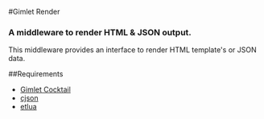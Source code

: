 #Gimlet Render
### A middleware to render HTML & JSON output.
This middleware provides an interface to render HTML template's or JSON data.

##Requirements
* [Gimlet Cocktail](http://github.com/losinggeneration/gimlet)
* [cjson](http://www.kyne.com.au/~mark/software/lua-cjson.php)
* [etlua](https://github.com/leafo/etlua)
